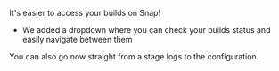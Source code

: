 It's easier to access your builds on Snap!

* We added a dropdown where you can check your builds status and easily navigate between them

You can also go now straight from a stage logs to the configuration.
